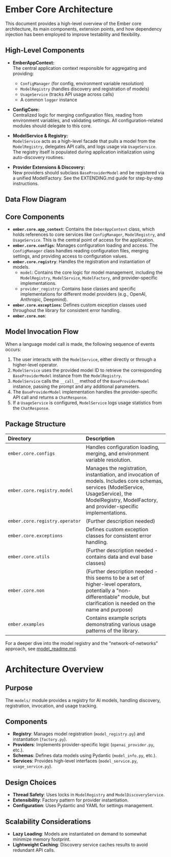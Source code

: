 # Ember Core Architecture

This document provides a high-level overview of the Ember core architecture, its main components, extension points, and how dependency injection has been employed to improve testability and flexibility.

## High-Level Components

- **EmberAppContext:**  
  The central application context responsible for aggregating and providing:
  - `ConfigManager` (for config, environment variable resolution)
  - `ModelRegistry` (handles discovery and registration of models)
  - `UsageService` (tracks API usage across calls)
  - A common `logger` instance

- **ConfigCore:**  
  Centralized logic for merging configuration files, reading from environment variables, and validating settings. All configuration-related modules should delegate to this core.

- **ModelService & Registry:**  
  `ModelService` acts as a high-level facade that pulls a model from the `ModelRegistry`, delegates API calls, and logs usage via `UsageService`. The registry itself is populated during application initialization using auto-discovery routines.

- **Provider Extensions & Discovery:**  
  New providers should subclass `BaseProviderModel` and be registered via a unified ModelFactory. See the EXTENDING.md guide for step-by-step instructions.

## Data Flow Diagram

## Core Components

*   **`ember.core.app_context`**: Contains the `EmberAppContext` class, which holds references to core services like `ConfigManager`, `ModelRegistry`, and `UsageService`.  This is the central point of access for the application.
*   **`ember.core.configs`**: Manages configuration loading and access. The `ConfigManager` class handles reading configuration files, merging settings, and providing access to configuration values.
*   **`ember.core.registry`**:  Handles the registration and instantiation of models.
    *   `model`: Contains the core logic for model management, including the `ModelRegistry`, `ModelService`, `ModelFactory`, and provider-specific implementations.
    *   `provider_registry`:  Contains base classes and specific implementations for different model providers (e.g., OpenAI, Anthropic, Deepmind).
*   **`ember.core.exceptions`**: Defines custom exception classes used throughout the library for consistent error handling.
*   **`ember.core.non`**: 

## Model Invocation Flow

When a language model call is made, the following sequence of events occurs:

1.  The user interacts with the `ModelService`, either directly or through a higher-level operator.
2.  `ModelService` uses the provided model ID to retrieve the corresponding `BaseProviderModel` instance from the `ModelRegistry`.
3.  `ModelService` calls the `__call__` method of the `BaseProviderModel` instance, passing the prompt and any additional parameters.
4.  The `BaseProviderModel` implementation handles the provider-specific API call and returns a `ChatResponse`.
5.  If a `UsageService` is configured, `ModelService` logs usage statistics from the `ChatResponse`.

## Package Structure

| Directory                     | Description                                                                                                                                                                                                                                                           |
| :---------------------------- | :-------------------------------------------------------------------------------------------------------------------------------------------------------------------------------------------------------------------------------------------------------------------- |
| `ember.core.configs`          | Handles configuration loading, merging, and environment variable resolution.                                                                                                                                                                                        |
| `ember.core.registry.model`   | Manages the registration, instantiation, and invocation of models. Includes core schemas, services (ModelService, UsageService), the ModelRegistry, ModelFactory, and provider-specific implementations.                                                       |
| `ember.core.registry.operator`| (Further description needed)                                                                                                                                                                                                                                        |
| `ember.core.exceptions`       | Defines custom exception classes for consistent error handling.                                                                                                                                                                                                     |
| `ember.core.utils`            | (Further description needed - contains data and eval base classes)                                                                                                                                                                                |
| `ember.core.non`              | (Further description needed - this seems to be a set of higher-level operators, potentially a "non-differentiable" module, but clarification is needed on the name and purpose)                                                                                     |
| `ember.examples`              | Contains example scripts demonstrating various usage patterns of the library.                                                                                                                                                                                        |

For a deeper dive into the model registry and the "network-of-networks" approach, see [model_readme.md](model_readme.md). 

# Architecture Overview

## Purpose
The `models/` module provides a registry for AI models, handling discovery, registration, invocation, and usage tracking.

## Components
- **Registry**: Manages model registration (`model_registry.py`) and instantiation (`factory.py`).
- **Providers**: Implements provider-specific logic (`openai_provider.py`, etc.).
- **Schemas**: Defines data models using Pydantic (`model_info.py`, etc.).
- **Services**: Provides high-level interfaces (`model_service.py`, `usage_service.py`).

## Design Choices
- **Thread Safety**: Uses locks in `ModelRegistry` and `ModelDiscoveryService`.
- **Extensibility**: Factory pattern for provider instantiation.
- **Configuration**: Uses Pydantic and YAML for settings management.

## Scalability Considerations
- **Lazy Loading**: Models are instantiated on demand to somewhat minimize memory footprint.
- **Lightweight Caching**: Discovery service caches results to avoid redundant API calls. 